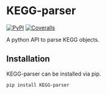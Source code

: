 # KEGG-parser
[![PyPI](https://img.shields.io/pypi/v/KEGG-parser.svg?style=flat)](https://pypi.python.org/pypi/KEGG-parser) [![Coveralls](https://img.shields.io/coveralls/lozuponelab/KEGG_parser.svg)](https://coveralls.io/github/lozuponelab/KEGG_parser)

A python API to parse KEGG objects.

## Installation

KEGG-parser can be installed via pip.
```bash
pip install KEGG-parser
```
